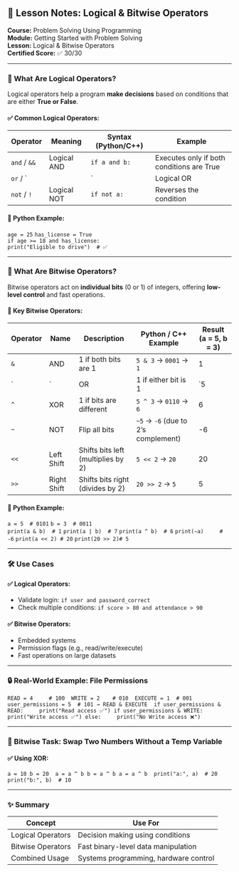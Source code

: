 ## 🧠 Lesson Notes: Logical & Bitwise Operators

**Course:** Problem Solving Using Programming  
**Module:** Getting Started with Problem Solving  
**Lesson:** Logical & Bitwise Operators  
**Certified Score:** ✅ 30/30

---

### 🔹 What Are Logical Operators?

Logical operators help a program **make decisions** based on conditions that are either **True or False**.

#### ✅ Common Logical Operators:

|Operator|Meaning|Syntax (Python/C++)|Example|
|---|---|---|---|
|`and` / `&&`|Logical AND|`if a and b:`|Executes only if both conditions are True|
|`or` / `||`|Logical OR|
|`not` / `!`|Logical NOT|`if not a:`|Reverses the condition|

#### 🧪 Python Example:

`age = 25` 
`has_license = True`  
`if age >= 18 and has_license:`     
`print("Eligible to drive")  # ✅`

---

### 🔹 What Are Bitwise Operators?

Bitwise operators act on **individual bits** (0 or 1) of integers, offering **low-level control** and fast operations.

#### 🧮 Key Bitwise Operators:

|Operator|Name|Description|Python / C++ Example|Result (a = 5, b = 3)|
|---|---|---|---|---|
|`&`|AND|1 if both bits are 1|`5 & 3` → `0001` → `1`|1|
|`|`|OR|1 if either bit is 1|`5|
|`^`|XOR|1 if bits are different|`5 ^ 3` → `0110` → `6`|6|
|`~`|NOT|Flip all bits|`~5` → `-6` (due to 2’s complement)|-6|
|`<<`|Left Shift|Shifts bits left (multiplies by 2)|`5 << 2` → `20`|20|
|`>>`|Right Shift|Shifts bits right (divides by 2)|`20 >> 2` → `5`|5|

#### 🧪 Python Example:

`a = 5  # 0101` 
`b = 3  # 0011`  
`print(a & b)  # 1` 
`print(a | b)  # 7` 
`print(a ^ b)  # 6` 
`print(~a)     # -6` 
`print(a << 2) # 20` 
`print(20 >> 2)# 5`

---

### 🛠 Use Cases

#### ✅ Logical Operators:

- Validate login: `if user and password_correct`
- Check multiple conditions: `if score > 80 and attendance > 90`

#### ✅ Bitwise Operators:

- Embedded systems
- Permission flags (e.g., read/write/execute)
- Fast operations on large datasets

---

### 🔒 Real-World Example: File Permissions

`READ = 4     # 100 
WRITE = 2    # 010 
EXECUTE = 1  # 001  
user_permissions = 5  # 101 → READ & EXECUTE  if user_permissions & READ:     print("Read access ✅") if user_permissions & WRITE:     print("Write access ✅") else:     print("No Write access ❌")`

---

### 🔁 Bitwise Task: Swap Two Numbers Without a Temp Variable

#### ✅ Using XOR:

`a = 10 b = 20  a = a ^ b b = a ^ b a = a ^ b  print("a:", a)  # 20 print("b:", b)  # 10`

---

### ✨ Summary

|Concept|Use For|
|---|---|
|Logical Operators|Decision making using conditions|
|Bitwise Operators|Fast binary-level data manipulation|
|Combined Usage|Systems programming, hardware control|